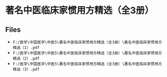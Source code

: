 # 著名中医临床家惯用方精选（全3册）

## Files

- `F:/医学\中国医学\中医5\著名中医临床家惯用方精选（全3册）\着名中医临床家惯用方精选（1）.pdf`
- `F:/医学\中国医学\中医5\著名中医临床家惯用方精选（全3册）\著名中医临床家惯用方精选（2）.pdf`
- `F:/医学\中国医学\中医5\著名中医临床家惯用方精选（全3册）\著名中医临床家惯用方精选（3）.pdf`
